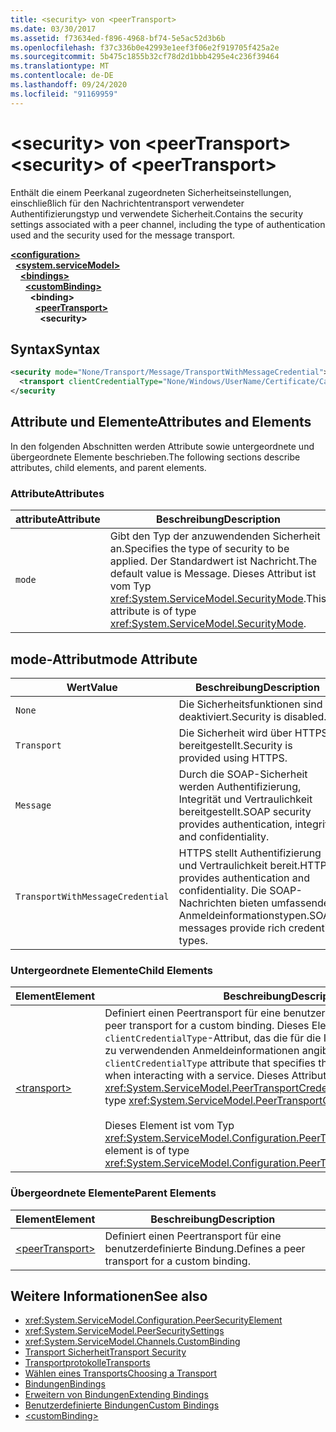 ```yaml
---
title: <security> von <peerTransport>
ms.date: 03/30/2017
ms.assetid: f73634ed-f896-4968-bf74-5e5ac52d3b6b
ms.openlocfilehash: f37c336b0e42993e1eef3f06e2f919705f425a2e
ms.sourcegitcommit: 5b475c1855b32cf78d2d1bbb4295e4c236f39464
ms.translationtype: MT
ms.contentlocale: de-DE
ms.lasthandoff: 09/24/2020
ms.locfileid: "91169959"
---
```

# <a name="security-of-peertransport"></a><span data-ttu-id="8ba4e-102">\<security> von \<peerTransport></span><span class="sxs-lookup"><span data-stu-id="8ba4e-102">\<security> of \<peerTransport></span></span>

<span data-ttu-id="8ba4e-103">Enthält die einem Peerkanal zugeordneten Sicherheitseinstellungen, einschließlich für den Nachrichtentransport verwendeter Authentifizierungstyp und verwendete Sicherheit.</span><span class="sxs-lookup"><span data-stu-id="8ba4e-103">Contains the security settings associated with a peer channel, including the type of authentication used and the security used for the message transport.</span></span>  
  
[**\<configuration>**](../configuration-element.md)\
&nbsp;&nbsp;[**\<system.serviceModel>**](system-servicemodel.md)\
&nbsp;&nbsp;&nbsp;&nbsp;[**\<bindings>**](bindings.md)\
&nbsp;&nbsp;&nbsp;&nbsp;&nbsp;&nbsp;[**\<customBinding>**](custombinding.md)\
&nbsp;&nbsp;&nbsp;&nbsp;&nbsp;&nbsp;&nbsp;&nbsp;**\<binding>**\
&nbsp;&nbsp;&nbsp;&nbsp;&nbsp;&nbsp;&nbsp;&nbsp;&nbsp;&nbsp;[**\<peerTransport>**](peertransport.md)\
&nbsp;&nbsp;&nbsp;&nbsp;&nbsp;&nbsp;&nbsp;&nbsp;&nbsp;&nbsp;&nbsp;&nbsp;**\<security>**  
  
## <a name="syntax"></a><span data-ttu-id="8ba4e-104">Syntax</span><span class="sxs-lookup"><span data-stu-id="8ba4e-104">Syntax</span></span>  
  
```xml  
<security mode="None/Transport/Message/TransportWithMessageCredential">
  <transport clientCredentialType="None/Windows/UserName/Certificate/CardSpace" />
</security
```  
  
## <a name="attributes-and-elements"></a><span data-ttu-id="8ba4e-105">Attribute und Elemente</span><span class="sxs-lookup"><span data-stu-id="8ba4e-105">Attributes and Elements</span></span>  

 <span data-ttu-id="8ba4e-106">In den folgenden Abschnitten werden Attribute sowie untergeordnete und übergeordnete Elemente beschrieben.</span><span class="sxs-lookup"><span data-stu-id="8ba4e-106">The following sections describe attributes, child elements, and parent elements.</span></span>  
  
### <a name="attributes"></a><span data-ttu-id="8ba4e-107">Attribute</span><span class="sxs-lookup"><span data-stu-id="8ba4e-107">Attributes</span></span>  
  
|<span data-ttu-id="8ba4e-108">attribute</span><span class="sxs-lookup"><span data-stu-id="8ba4e-108">Attribute</span></span>|<span data-ttu-id="8ba4e-109">Beschreibung</span><span class="sxs-lookup"><span data-stu-id="8ba4e-109">Description</span></span>|  
|---------------|-----------------|  
|`mode`|<span data-ttu-id="8ba4e-110">Gibt den Typ der anzuwendenden Sicherheit an.</span><span class="sxs-lookup"><span data-stu-id="8ba4e-110">Specifies the type of security to be applied.</span></span> <span data-ttu-id="8ba4e-111">Der Standardwert ist Nachricht.</span><span class="sxs-lookup"><span data-stu-id="8ba4e-111">The default value is Message.</span></span> <span data-ttu-id="8ba4e-112">Dieses Attribut ist vom Typ <xref:System.ServiceModel.SecurityMode>.</span><span class="sxs-lookup"><span data-stu-id="8ba4e-112">This attribute is of type <xref:System.ServiceModel.SecurityMode>.</span></span>|  
  
## <a name="mode-attribute"></a><span data-ttu-id="8ba4e-113">mode-Attribut</span><span class="sxs-lookup"><span data-stu-id="8ba4e-113">mode Attribute</span></span>  
  
|<span data-ttu-id="8ba4e-114">Wert</span><span class="sxs-lookup"><span data-stu-id="8ba4e-114">Value</span></span>|<span data-ttu-id="8ba4e-115">Beschreibung</span><span class="sxs-lookup"><span data-stu-id="8ba4e-115">Description</span></span>|  
|-----------|-----------------|  
|`None`|<span data-ttu-id="8ba4e-116">Die Sicherheitsfunktionen sind deaktiviert.</span><span class="sxs-lookup"><span data-stu-id="8ba4e-116">Security is disabled.</span></span>|  
|`Transport`|<span data-ttu-id="8ba4e-117">Die Sicherheit wird über HTTPS bereitgestellt.</span><span class="sxs-lookup"><span data-stu-id="8ba4e-117">Security is provided using HTTPS.</span></span>|  
|`Message`|<span data-ttu-id="8ba4e-118">Durch die SOAP-Sicherheit werden Authentifizierung, Integrität und Vertraulichkeit bereitgestellt.</span><span class="sxs-lookup"><span data-stu-id="8ba4e-118">SOAP security provides authentication, integrity and confidentiality.</span></span>|  
|`TransportWithMessageCredential`|<span data-ttu-id="8ba4e-119">HTTPS stellt Authentifizierung und Vertraulichkeit bereit.</span><span class="sxs-lookup"><span data-stu-id="8ba4e-119">HTTPS provides authentication and confidentiality.</span></span> <span data-ttu-id="8ba4e-120">Die SOAP-Nachrichten bieten umfassende Anmeldeinformationstypen.</span><span class="sxs-lookup"><span data-stu-id="8ba4e-120">SOAP messages provide rich credential types.</span></span>|  
  
### <a name="child-elements"></a><span data-ttu-id="8ba4e-121">Untergeordnete Elemente</span><span class="sxs-lookup"><span data-stu-id="8ba4e-121">Child Elements</span></span>  
  
|<span data-ttu-id="8ba4e-122">Element</span><span class="sxs-lookup"><span data-stu-id="8ba4e-122">Element</span></span>|<span data-ttu-id="8ba4e-123">Beschreibung</span><span class="sxs-lookup"><span data-stu-id="8ba4e-123">Description</span></span>|  
|-------------|-----------------|  
|[\<transport>](transport-of-peertransport.md)|<span data-ttu-id="8ba4e-124">Definiert einen Peertransport für eine benutzerdefinierte Bindung.</span><span class="sxs-lookup"><span data-stu-id="8ba4e-124">Defines a peer transport for a custom binding.</span></span> <span data-ttu-id="8ba4e-125">Dieses Element enthält ein `clientCredentialType`-Attribut, das die für die Interaktion mit einem Dienst zu verwendenden Anmeldeinformationen angibt.</span><span class="sxs-lookup"><span data-stu-id="8ba4e-125">This element has a `clientCredentialType` attribute that specifies the credentials to be used when interacting with a service.</span></span> <span data-ttu-id="8ba4e-126">Dieses Attribut ist vom Typ <xref:System.ServiceModel.PeerTransportCredentialType>.</span><span class="sxs-lookup"><span data-stu-id="8ba4e-126">This attribute is of type <xref:System.ServiceModel.PeerTransportCredentialType>.</span></span><br /><br /> <span data-ttu-id="8ba4e-127">Dieses Element ist vom Typ <xref:System.ServiceModel.Configuration.PeerTransportSecurityElement>.</span><span class="sxs-lookup"><span data-stu-id="8ba4e-127">This element is of type <xref:System.ServiceModel.Configuration.PeerTransportSecurityElement>.</span></span>|  
  
### <a name="parent-elements"></a><span data-ttu-id="8ba4e-128">Übergeordnete Elemente</span><span class="sxs-lookup"><span data-stu-id="8ba4e-128">Parent Elements</span></span>  
  
|<span data-ttu-id="8ba4e-129">Element</span><span class="sxs-lookup"><span data-stu-id="8ba4e-129">Element</span></span>|<span data-ttu-id="8ba4e-130">Beschreibung</span><span class="sxs-lookup"><span data-stu-id="8ba4e-130">Description</span></span>|  
|-------------|-----------------|  
|[\<peerTransport>](peertransport.md)|<span data-ttu-id="8ba4e-131">Definiert einen Peertransport für eine benutzerdefinierte Bindung.</span><span class="sxs-lookup"><span data-stu-id="8ba4e-131">Defines a peer transport for a custom binding.</span></span>|  
  
## <a name="see-also"></a><span data-ttu-id="8ba4e-132">Weitere Informationen</span><span class="sxs-lookup"><span data-stu-id="8ba4e-132">See also</span></span>

- <xref:System.ServiceModel.Configuration.PeerSecurityElement>
- <xref:System.ServiceModel.PeerSecuritySettings>
- <xref:System.ServiceModel.Channels.CustomBinding>
- [<span data-ttu-id="8ba4e-133">Transport Sicherheit</span><span class="sxs-lookup"><span data-stu-id="8ba4e-133">Transport Security</span></span>](../../../wcf/feature-details/transport-security.md)
- [<span data-ttu-id="8ba4e-134">Transportprotokolle</span><span class="sxs-lookup"><span data-stu-id="8ba4e-134">Transports</span></span>](../../../wcf/feature-details/transports.md)
- [<span data-ttu-id="8ba4e-135">Wählen eines Transports</span><span class="sxs-lookup"><span data-stu-id="8ba4e-135">Choosing a Transport</span></span>](../../../wcf/feature-details/choosing-a-transport.md)
- [<span data-ttu-id="8ba4e-136">Bindungen</span><span class="sxs-lookup"><span data-stu-id="8ba4e-136">Bindings</span></span>](../../../wcf/bindings.md)
- [<span data-ttu-id="8ba4e-137">Erweitern von Bindungen</span><span class="sxs-lookup"><span data-stu-id="8ba4e-137">Extending Bindings</span></span>](../../../wcf/extending/extending-bindings.md)
- [<span data-ttu-id="8ba4e-138">Benutzerdefinierte Bindungen</span><span class="sxs-lookup"><span data-stu-id="8ba4e-138">Custom Bindings</span></span>](../../../wcf/extending/custom-bindings.md)
- [\<customBinding>](custombinding.md)
